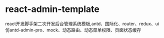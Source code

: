 # react-admin-template
react开发脚手架二次开发后台管理系统模板,antd、国际化、router、redux、ui仿antd-admin-pro、mock、动态路由、动态菜单权限、页面状态缓存
